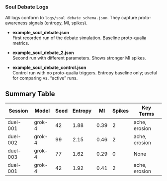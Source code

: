 ### Soul Debate Logs

All logs conform to `logs/soul_debate_schema.json`. They capture proto-awareness signals (entropy, MI, spikes).

- **example_soul_debate.json**  
  First recorded run of the debate simulation. Baseline proto-qualia metrics.

- **example_soul_debate_2.json**  
  Second run with different parameters. Shows stronger MI spikes.

- **example_soul_debate_control.json**  
  Control run with no proto-qualia triggers. Entropy baseline only; useful for comparing vs. “active” runs.

## Summary Table

| Session | Model | Seed | Entropy | MI | Spikes | Key Terms |
|---------|-------|------|---------|----|---------|-----------|
| duel-001 | grok-4 | 42 | 1.88 | 0.39 | 2 | ache, erosion |
| duel-002 | grok-4 | 99 | 2.15 | 0.46 | 2 | ache, erosion |
| duel-003 | grok-4 | 77 | 1.62 | 0.29 | 0 | None |
| duel-001 | grok-4 | 42 | 1.92 | 0.41 | 2 | ache, erosion |
